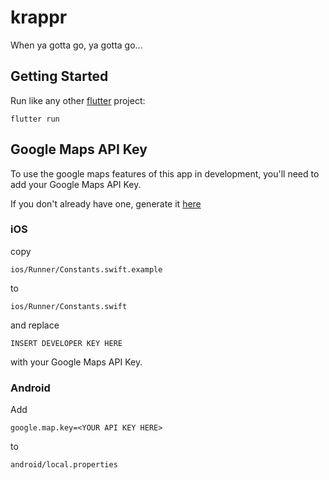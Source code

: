# krappr

When ya gotta go, ya gotta go...

## Getting Started

Run like any other [flutter](https://flutter.dev) project:

`flutter run`

## Google Maps API Key

To use the google maps features of this app in development, you'll
need to add your Google Maps API Key.

If you don't already have one, generate it [here](https://developers.google.com/maps/documentation/javascript/get-api-key)

### iOS

copy

`ios/Runner/Constants.swift.example`

to

`ios/Runner/Constants.swift`

and replace

`INSERT DEVELOPER KEY HERE`

with your Google Maps API Key.

### Android

Add

`google.map.key=<YOUR API KEY HERE>`

to

`android/local.properties`
